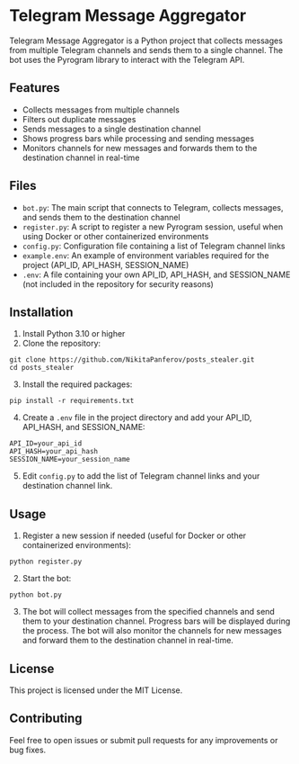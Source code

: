 # Telegram Message Aggregator

Telegram Message Aggregator is a Python project that collects messages from multiple Telegram channels and sends them to a single channel. The bot uses the Pyrogram library to interact with the Telegram API.

## Features

- Collects messages from multiple channels
- Filters out duplicate messages
- Sends messages to a single destination channel
- Shows progress bars while processing and sending messages
- Monitors channels for new messages and forwards them to the destination channel in real-time

## Files

- `bot.py`: The main script that connects to Telegram, collects messages, and sends them to the destination channel
- `register.py`: A script to register a new Pyrogram session, useful when using Docker or other containerized environments
- `config.py`: Configuration file containing a list of Telegram channel links
- `example.env`: An example of environment variables required for the project (API_ID, API_HASH, SESSION_NAME)
- `.env`: A file containing your own API_ID, API_HASH, and SESSION_NAME (not included in the repository for security reasons)

## Installation

1. Install Python 3.10 or higher
2. Clone the repository:

```
git clone https://github.com/NikitaPanferov/posts_stealer.git
cd posts_stealer
```

3. Install the required packages:

```
pip install -r requirements.txt
```

4. Create a `.env` file in the project directory and add your API_ID, API_HASH, and SESSION_NAME:

```
API_ID=your_api_id
API_HASH=your_api_hash
SESSION_NAME=your_session_name
```

5. Edit `config.py` to add the list of Telegram channel links and your destination channel link.

## Usage

1. Register a new session if needed (useful for Docker or other containerized environments):

```
python register.py
```

2. Start the bot:

```
python bot.py
```

3. The bot will collect messages from the specified channels and send them to your destination channel. Progress bars will be displayed during the process. The bot will also monitor the channels for new messages and forward them to the destination channel in real-time.

## License

This project is licensed under the MIT License.

## Contributing

Feel free to open issues or submit pull requests for any improvements or bug fixes.
